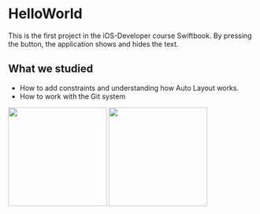# HelloWorld

This is the first project in the iOS-Developer course Swiftbook.
By pressing the button, the application shows and hides the text.

## What we studied

* How to add constraints and understanding how Auto Layout works.
* How to work with the Git system

<img src="https://github.com/Alexander2990/HelloWorld/assets/64682381/829fec8f-0523-412a-8b0b-c15e8bed4eae" width="200" />
<img src="https://github.com/Alexander2990/HelloWorld/assets/64682381/990e9644-e2fb-4c9a-bab7-93ba25eb79e0" width="200" />
